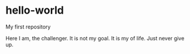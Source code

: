 # hello-world
My first repository


Here I am, the challenger.
It is not my goal. It is my of life. Just never give up.
